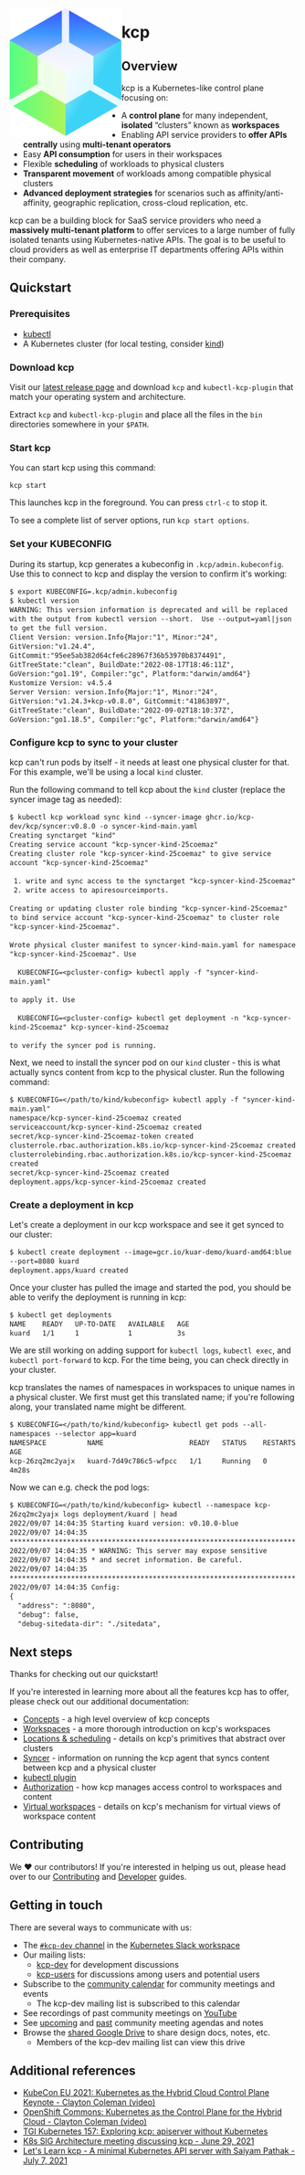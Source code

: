 <img alt="Logo" width="196px" align="left" src="./contrib/logo/blue-green.png"></img>

# kcp

## Overview
kcp is a Kubernetes-like control plane focusing on:

- A **control plane** for many independent, **isolated** “clusters” known as **workspaces**
- Enabling API service providers to **offer APIs centrally** using **multi-tenant operators**
- Easy **API consumption** for users in their workspaces
- Flexible **scheduling** of workloads to physical clusters
- **Transparent movement** of workloads among compatible physical clusters
- **Advanced deployment strategies** for scenarios such as affinity/anti-affinity, geographic replication, cross-cloud
  replication, etc.

kcp can be a building block for SaaS service providers who need a **massively multi-tenant platform** to offer services
to a large number of fully isolated tenants using Kubernetes-native APIs. The goal is to be useful to cloud
providers as well as enterprise IT departments offering APIs within their company.

## Quickstart

### Prerequisites

- [kubectl](https://kubernetes.io/docs/tasks/tools/#kubectl)
- A Kubernetes cluster (for local testing, consider [kind](http://kind.sigs.k8s.io))

### Download kcp

Visit our [latest release page](https://github.com/kcp-dev/kcp/releases/latest) and download `kcp`
and `kubectl-kcp-plugin` that match your operating system and architecture.

Extract `kcp` and `kubectl-kcp-plugin` and place all the files in the `bin` directories somewhere in your `$PATH`.

### Start kcp

You can start kcp using this command:

```shell
kcp start
```

This launches kcp in the foreground. You can press `ctrl-c` to stop it.

To see a complete list of server options, run `kcp start options`.

### Set your KUBECONFIG

During its startup, kcp generates a kubeconfig in `.kcp/admin.kubeconfig`. Use this to connect to kcp and display the
version to confirm it's working:

```shell
$ export KUBECONFIG=.kcp/admin.kubeconfig
$ kubectl version
WARNING: This version information is deprecated and will be replaced with the output from kubectl version --short.  Use --output=yaml|json to get the full version.
Client Version: version.Info{Major:"1", Minor:"24", GitVersion:"v1.24.4", GitCommit:"95ee5ab382d64cfe6c28967f36b53970b8374491", GitTreeState:"clean", BuildDate:"2022-08-17T18:46:11Z", GoVersion:"go1.19", Compiler:"gc", Platform:"darwin/amd64"}
Kustomize Version: v4.5.4
Server Version: version.Info{Major:"1", Minor:"24", GitVersion:"v1.24.3+kcp-v0.8.0", GitCommit:"41863897", GitTreeState:"clean", BuildDate:"2022-09-02T18:10:37Z", GoVersion:"go1.18.5", Compiler:"gc", Platform:"darwin/amd64"}
```

### Configure kcp to sync to your cluster

kcp can't run pods by itself - it needs at least one physical cluster for that. For this example, we'll be using a
local `kind` cluster.

Run the following command to tell kcp about the `kind` cluster (replace the syncer image tag as needed):

```shell
$ kubectl kcp workload sync kind --syncer-image ghcr.io/kcp-dev/kcp/syncer:v0.8.0 -o syncer-kind-main.yaml
Creating synctarget "kind"
Creating service account "kcp-syncer-kind-25coemaz"
Creating cluster role "kcp-syncer-kind-25coemaz" to give service account "kcp-syncer-kind-25coemaz"

 1. write and sync access to the synctarget "kcp-syncer-kind-25coemaz"
 2. write access to apiresourceimports.

Creating or updating cluster role binding "kcp-syncer-kind-25coemaz" to bind service account "kcp-syncer-kind-25coemaz" to cluster role "kcp-syncer-kind-25coemaz".

Wrote physical cluster manifest to syncer-kind-main.yaml for namespace "kcp-syncer-kind-25coemaz". Use

  KUBECONFIG=<pcluster-config> kubectl apply -f "syncer-kind-main.yaml"

to apply it. Use

  KUBECONFIG=<pcluster-config> kubectl get deployment -n "kcp-syncer-kind-25coemaz" kcp-syncer-kind-25coemaz

to verify the syncer pod is running.
```

Next, we need to install the syncer pod on our `kind` cluster - this is what actually syncs content from kcp to the
physical cluster. Run the following command:

```shell
$ KUBECONFIG=</path/to/kind/kubeconfig> kubectl apply -f "syncer-kind-main.yaml"
namespace/kcp-syncer-kind-25coemaz created
serviceaccount/kcp-syncer-kind-25coemaz created
secret/kcp-syncer-kind-25coemaz-token created
clusterrole.rbac.authorization.k8s.io/kcp-syncer-kind-25coemaz created
clusterrolebinding.rbac.authorization.k8s.io/kcp-syncer-kind-25coemaz created
secret/kcp-syncer-kind-25coemaz created
deployment.apps/kcp-syncer-kind-25coemaz created
```

### Create a deployment in kcp

Let's create a deployment in our kcp workspace and see it get synced to our cluster:

```shell
$ kubectl create deployment --image=gcr.io/kuar-demo/kuard-amd64:blue --port=8080 kuard
deployment.apps/kuard created
```

Once your cluster has pulled the image and started the pod, you should be able to verify the deployment is running in
kcp:

```shell
$ kubectl get deployments
NAME    READY   UP-TO-DATE   AVAILABLE   AGE
kuard   1/1     1            1           3s
```

We are still working on adding support for `kubectl logs`, `kubectl exec`, and `kubectl port-forward` to kcp. For the
time being, you can check directly in your cluster.

kcp translates the names of namespaces in workspaces to unique names in a physical cluster. We first must get this
translated name; if you're following along, your translated name might be different.

```shell
$ KUBECONFIG=</path/to/kind/kubeconfig> kubectl get pods --all-namespaces --selector app=kuard
NAMESPACE          NAME                     READY   STATUS    RESTARTS   AGE
kcp-26zq2mc2yajx   kuard-7d49c786c5-wfpcc   1/1     Running   0          4m28s
```

Now we can e.g. check the pod logs:

```shell
$ KUBECONFIG=</path/to/kind/kubeconfig> kubectl --namespace kcp-26zq2mc2yajx logs deployment/kuard | head
2022/09/07 14:04:35 Starting kuard version: v0.10.0-blue
2022/09/07 14:04:35 **********************************************************************
2022/09/07 14:04:35 * WARNING: This server may expose sensitive
2022/09/07 14:04:35 * and secret information. Be careful.
2022/09/07 14:04:35 **********************************************************************
2022/09/07 14:04:35 Config:
{
  "address": ":8080",
  "debug": false,
  "debug-sitedata-dir": "./sitedata",
```

## Next steps

Thanks for checking out our quickstart!

If you're interested in learning more about all the features kcp has to offer, please check out our additional
documentation:

- [Concepts](docs/content/en/main/concepts/concepts.md) - a high level overview of kcp concepts
- [Workspaces](docs/content/en/main/concepts/workspaces.md) - a more thorough introduction on kcp's workspaces
- [Locations & scheduling](docs/content/en/main/concepts/locations-and-scheduling.md) - details on kcp's primitives that abstract over clusters
- [Syncer](docs/content/en/main/concepts/syncer.md) - information on running the kcp agent that syncs content between kcp and a physical cluster
- [kubectl plugin](docs/content/en/main/concepts/kubectl-kcp-plugin.md)
- [Authorization](docs/content/en/main/concepts/authorization.md) - how kcp manages access control to workspaces and content
- [Virtual workspaces](docs/content/en/main/concepts/virtual-workspaces.md) - details on kcp's mechanism for virtual views of workspace content

## Contributing

We ❤️ our contributors! If you're interested in helping us out, please head over to our [Contributing](CONTRIBUTING.md)
and [Developer](docs/content/en/main/concepts/developers) guides.

## Getting in touch

There are several ways to communicate with us:

- The [`#kcp-dev` channel](https://app.slack.com/client/T09NY5SBT/C021U8WSAFK) in the [Kubernetes Slack workspace](https://slack.k8s.io)
- Our mailing lists:
    - [kcp-dev](https://groups.google.com/g/kcp-dev) for development discussions
    - [kcp-users](https://groups.google.com/g/kcp-users) for discussions among users and potential users
- Subscribe to the [community calendar](https://calendar.google.com/calendar/embed?src=ujjomvk4fa9fgdaem32afgl7g0%40group.calendar.google.com) for community meetings and events
    - The kcp-dev mailing list is subscribed to this calendar
- See recordings of past community meetings on [YouTube](https://www.youtube.com/channel/UCfP_yS5uYix0ppSbm2ltS5Q)
- See [upcoming](https://github.com/kcp-dev/kcp/issues?q=is%3Aissue+is%3Aopen+label%3Acommunity-meeting) and [past](https://github.com/kcp-dev/kcp/issues?q=is%3Aissue+label%3Acommunity-meeting+is%3Aclosed) community meeting agendas and notes
- Browse the [shared Google Drive](https://drive.google.com/drive/folders/1FN7AZ_Q1CQor6eK0gpuKwdGFNwYI517M?usp=sharing) to share design docs, notes, etc.
    - Members of the kcp-dev mailing list can view this drive

## Additional references

- [KubeCon EU 2021: Kubernetes as the Hybrid Cloud Control Plane Keynote - Clayton Coleman (video)](https://www.youtube.com/watch?v=oaPBYUfdFE8)
- [OpenShift Commons: Kubernetes as the Control Plane for the Hybrid Cloud - Clayton Coleman (video)](https://www.youtube.com/watch?v=Y3Y11Aj_01I)
- [TGI Kubernetes 157: Exploring kcp: apiserver without Kubernetes](https://youtu.be/FD_kY3Ey2pI)
- [K8s SIG Architecture meeting discussing kcp - June 29, 2021](https://www.youtube.com/watch?v=YrdAYoo-UQQ)
- [Let's Learn kcp - A minimal Kubernetes API server with Saiyam Pathak - July 7, 2021](https://www.youtube.com/watch?v=M4mn_LlCyzk)
